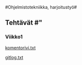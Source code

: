 #Ohjelmistotekniikka, harjoitustyö#
##  Tehtävät #"
### Viikko1 ###

[komentorivi.txt]( laskarit/viikko1/komentorivi.txt)

[gitlog.txt](laskarit/viikko1/gitlog.txt)
